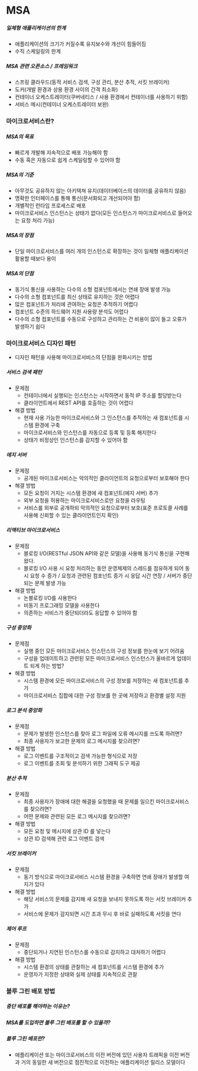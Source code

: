 # MSA

##### 일체형 애플리케이션의 한계

- 애플리케이션의 크기가 커질수록 유지보수와 개선이 힘들어짐
- 수직 스케일링의 한계

##### MSA 관련 오픈소스 / 프레임워크

- 스프링 클라우드(동적 서비스 검색, 구성 관리, 분산 추적, 서킷 브레이커)
- 도커(개발 환경과 상용 환경 사이의 간격 최소화)
- 컨테이너 오케스트레이터(쿠버네티스 / 사용 환경에서 컨테이너를 사용하기 위함)
- 서비스 메시(컨테이너 오케스트레이터 보완)

### 마이크로서비스란?

##### MSA의 목표

- 빠르게 개발해 지속적으로 배포 가능해야 함
- 수동 혹은 자동으로 쉽게 스케일링할 수 있어야 함

##### MSA의 기준

- 아무것도 공유하지 않는 아키텍쳐 유지(데이터베이스의 데이터를 공유하지 않음)
- 명확한 인터페이스를 통해 통신(문서화되고 개선되어야 함)
- 개별적인 런타임 프로세스로 배포
- 마이크로서비스 인스턴스는 상태가 없다(모든 인스턴스가 마이크로서비스로 들어오는 요청 처리 가능)

##### MSA의 장점

- 단일 마이크로서비스를 여러 개의 인스턴스로 확장하는 것이 일체형 애플리케이션 활용할 때보다 용이

##### MSA의 단점

- 동기식 통신을 사용하는 다수의 소형 컴포넌트에서는 연쇄 장애 발생 가능
- 다수의 소형 컴포넌트를 최신 상태로 유지하는 것은 어렵다
- 많은 컴포넌트가 처리에 관여하는 요청은 추적하기 어렵다
- 컴포넌트 수준의 하드웨어 지원 사용량 분석도 어렵다
- 다수의 소형 컴포넌트를 수동으로 구성하고 관리하는 건 비용이 많이 들고 오류가 발생하기 쉽다

### 마이크로서비스 디자인 패턴

- 디자인 패턴을 사용해 마이크로서비스의 단점을 완화시키는 방법

##### 서비스 검색 패턴

- 문제점
  - 컨테이너에서 실행되는 인스턴스는 시작하면서 동적 IP 주소를 할당받는다
  - 클라이언트에서 REST API를 호출하는 것이 어렵다
- 해결 방법
  - 현재 사용 가능한 마이크로서비스와 그 인스턴스를 추적하는 새 컴포넌트를 시스템 환경에 구축
  - 마이크로서비스와 인스턴스를 자동으로 등록 및 등록 해지한다
  - 상태가 비정상인 인스턴스를 감지할 수 있어야 함

##### 에지 서버

- 문제점
  - 공개된 마이크로서비스는 악의적인 클라이언트의 요청으로부터 보호해야 한다
- 해결 방법
  - 모든 요청이 거치는 시스템 환경에 새 컴포넌트(에지 서버) 추가
  - 외부 요청을 허용하는 마이크로서비스로만 요청을 라우팅
  - 서비스를 외부로 공개하되 악의적인 요청으로부터 보호(표준 프로토콜 사례를 사용해 신뢰할 수 있는 클라이언트인지 확인)

##### 리액티브 마이크로서비스

- 문제점
  - 블로킹 I/O(RESTful JSON API와 같은 모델)을 사용해 동기식 통신을 구현해왔다.
  - 블로킹 I/O 사용 시 요청 처리하는 동안 운영체제의 스레드를 점유하게 되어 동시 요청 수 증가 / 요청과 관련된 컴포넌트 증가 시 응답 시간 연장 / 서버가 중단되는 문제 발생 가능
- 해결 방법
  - 논블로킹 I/O를 사용한다
  - 비동기 프로그래밍 모델을 사용한다
  - 의존하는 서비스가 중단되더라도 응답할 수 있어야 함

##### 구성 중앙화

- 문제점
  - 실행 중인 모든 마이크로서비스 인스턴스의 구성 정보를 한눈에 보기 어려움
  - 구성을 업데이트하고 관련된 모든 마이크로서비스 인스턴스가 올바르게 업데이트 되게 하는 방법?
- 해결 방법
  - 시스템 환경에 모든 마이크로서비스의 구성 정보를 저장하는 새 컴포넌트를 추가
  - 마이크로서비스 집합에 대한 구성 정보를 한 곳에 저장하고 환경별 설정 지원

##### 로그 분석 중앙화

- 문제점
  - 문제가 발생한 인스턴스를 찾아 로그 파일에 오류 메시지를 쓰도록 하려면?
  - 최종 사용자가 보고한 문제의 로그 메시지를 찾으려면?
- 해결 방법
  - 로그 이벤트를 구조적이고 검색 가능한 형식으로 저장
  - 로그 이벤트를 조회 및 분석하기 위한 그래픽 도구 제공

##### 분산 추적

- 문제점
  - 최종 사용자가 장애에 대한 해결을 요청했을 때 문제를 일으킨 마이크로서비스를 찾으려면?
  - 어떤 문제와 관련된 모든 로그 메시지를 찾으려면?
- 해결 방법
  - 모든 요청 및 메시지에 상관 ID 를 넣는다
  - 상관 ID 검색해 관련 로그 이벤트 검색

##### 서킷 브레이커

- 문제점
  - 동기 방식으로 마이크로서비스 시스템 환경을 구축하면 연쇄 장애가 발생할 여지가 있다
- 해결 방법
  - 해당 서비스의 문제를 감지해 새 요청을 보내지 못하도록 하는 서킷 브레이커 추가
  - 서비스에 문제가 감지되면 시간 초과 무시 후 바로 실패하도록 서킷을 연다

##### 제어 루프

- 문제점
  - 중단되거나 지연된 인스턴스를 수동으로 감지하고 대처하기 어렵다
- 해결 방법
  - 시스템 환경의 상태를 관찰하는 새 컴포넌트를 시스템 환경에 추가
  - 운영자가 지정한 상태와 실제 상태를 지속적으로 관찰





### 블루 그린 배포 방법

##### 중단 배포를 해야하는 이유는?

##### MSA를 도입하면 블루 그린 배포를 할 수 있을까?

##### 블루 그린 배포란?

- 애플리케이션 또는 마이크로서비스의 이전 버전에 있던 사용자 트래픽을 이전 버전과 거의 동일한 새 버전으로 점진적으로 이전하는 애플리케이션 릴리스 모델이다